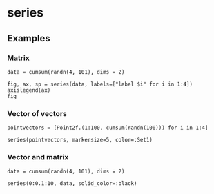 # series


## Examples

### Matrix

```@figure
data = cumsum(randn(4, 101), dims = 2)

fig, ax, sp = series(data, labels=["label $i" for i in 1:4])
axislegend(ax)
fig
```

### Vector of vectors

```@figure
pointvectors = [Point2f.(1:100, cumsum(randn(100))) for i in 1:4]

series(pointvectors, markersize=5, color=:Set1)
```

### Vector and matrix

```@figure
data = cumsum(randn(4, 101), dims = 2)

series(0:0.1:10, data, solid_color=:black)
```
